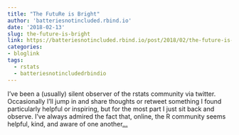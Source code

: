 ```yaml
---
title: "The FutuRe is Bright"
author: 'batteriesnotincluded.rbind.io'
date: '2018-02-13'
slug: the-future-is-bright
link: https://batteriesnotincluded.rbind.io/post/2018/02/the-future-is-bright/
categories:
- bloglink
tags:
  - rstats
  - batteriesnotincludedrbindio
---
```


I’ve been a (usually) silent observer of the rstats community via twitter. Occasionally I’ll jump in and share thoughts or retweet something I found particularly helpful or inspiring, but for the most part I just sit back and observe. I’ve always admired the fact that, online, the R community seems helpful, kind, and aware of one another[... <i class="fas fa-external-link-alt"></i>](https://batteriesnotincluded.rbind.io/post/2018/02/the-future-is-bright/)

